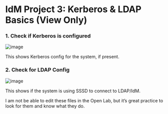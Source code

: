 # IdM Project 3: Kerberos & LDAP Basics (View Only)

### 1. Check if Kerberos is configured
![image](https://github.com/user-attachments/assets/d8a1f84e-e92f-4bc0-8158-435bcd61c6a5)

This shows Kerberos config for the system, if present.

### 2. Check for LDAP Config
![image](https://github.com/user-attachments/assets/bd47b6b8-c03d-4556-b868-e0638b170bf1)

This shows if the system is using SSSD to connect to LDAP/IdM.

I am not be able to edit these files in the Open Lab, but it’s great practice to look for them and know what they do.
